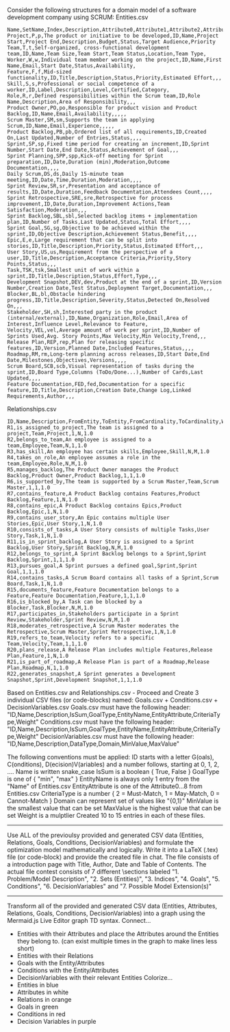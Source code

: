 Consider the following structures for a domain model of a software development company using SCRUM:
Entities.csv
```csv
Name,SetName,Index,Description,Attribute0,Attribute1,Attribute2,Attribute3,Attribute4,Attribute5,Attribute6,Attribute7,Attribute8
Project,P,p,The product or initiative to be developed,ID,Name,Project Start,Project End,Description,Budget,Status,Target Audience,Priority
Team,T,t,Self-organized, cross-functional development team,ID,Name,Team Size,Team Start,Team Status,Location,Team Type,
Worker,W,w,Individual team member working on the project,ID,Name,First Name,Email,Start Date,Status,Availability,
Feature,F,f,Mid-sized functionality,ID,Title,Description,Status,Priority,Estimated Effort,,,
Skill,S,s,Professional or social competence of a worker,ID,Label,Description,Level,Certified,Category,
Role,R,r,Defined responsibilities within the Scrum team,ID,Role Name,Description,Area of Responsibility,,,
Product Owner,PO,po,Responsible for product vision and Product Backlog,ID,Name,Email,Availability,,,,,
Scrum Master,SM,sm,Supports the team in applying Scrum,ID,Name,Email,Experience,,,,,
Product Backlog,PB,pb,Ordered list of all requirements,ID,Created On,Last Updated,Number of Entries,Status,,,,
Sprint,SP,sp,Fixed time period for creating an increment,ID,Sprint Number,Start Date,End Date,Status,Achievement of Goal,,,
Sprint Planning,SPP,spp,Kick-off meeting for Sprint preparation,ID,Date,Duration (min),Moderation,Outcome Documentation,,,,
Daily Scrum,DS,ds,Daily 15-minute team meeting,ID,Date,Time,Duration,Moderation,,,,
Sprint Review,SR,sr,Presentation and acceptance of results,ID,Date,Duration,Feedback Documentation,Attendees Count,,,,
Sprint Retrospective,SRE,sre,Retrospective for process improvement,ID,Date,Duration,Improvement Actions,Team Satisfaction,Moderation,,,
Sprint Backlog,SBL,sbl,Selected backlog items + implementation plan,ID,Number of Tasks,Last Updated,Status,Total Effort,,,,
Sprint Goal,SG,sg,Objective to be achieved within the sprint,ID,Objective Description,Achievement Status,Benefit,,,,
Epic,E,e,Large requirement that can be split into stories,ID,Title,Description,Priority,Status,Estimated Effort,,,
User Story,US,us,Requirement from the perspective of a user,ID,Title,Description,Acceptance Criteria,Priority,Story Points,Status,,,
Task,TSK,tsk,Smallest unit of work within a sprint,ID,Title,Description,Status,Effort,Type,,,
Development Snapshot,DEV,dev,Product at the end of a sprint,ID,Version Number,Creation Date,Test Status,Deployment Target,Documentation,,,
Blocker,BL,bl,Obstacle hindering progress,ID,Title,Description,Severity,Status,Detected On,Resolved On,,,
Stakeholder,SH,sh,Interested party in the product (internal/external),ID,Name,Organization,Role,Email,Area of Interest,Influence Level,Relevance to Feature,
Velocity,VEL,vel,Average amount of work per sprint,ID,Number of Sprints Used,Avg. Story Points,Max Velocity,Min Velocity,Trend,,,
Release Plan,REP,rep,Plan for releasing specific features,ID,Version,Planned Date,Included Features,Status,,,,
Roadmap,RM,rm,Long-term planning across releases,ID,Start Date,End Date,Milestones,Objectives,Versions,,,,
Scrum Board,SCB,scb,Visual representation of tasks during the sprint,ID,Board Type,Columns (ToDo/Done...),Number of Cards,Last Updated,,,,
Feature Documentation,FED,fed,Documentation for a specific feature,ID,Title,Description,Creation Date,Change Log,Linked Requirements,Author,,,
```
Relationships.csv
```csv
ID,Name,Description,FromEntity,ToEntity,FromCardinality,ToCardinality,Weight
R1,is_assigned_to_project,The team is assigned to a project,Team,Project,1,N,1.0
R2,belongs_to_team,An employee is assigned to a team,Employee,Team,N,1,1.0
R3,has_skill,An employee has certain skills,Employee,Skill,N,M,1.0
R4,takes_on_role,An employee assumes a role in the team,Employee,Role,N,M,1.0
R5,manages_backlog,The Product Owner manages the Product Backlog,Product Owner,Product Backlog,1,1,1.0
R6,is_supported_by,The team is supported by a Scrum Master,Team,Scrum Master,1,1,1.0
R7,contains_feature,A Product Backlog contains Features,Product Backlog,Feature,1,N,1.0
R8,contains_epic,A Product Backlog contains Epics,Product Backlog,Epic,1,N,1.0
R9,contains_user_story,An Epic contains multiple User Stories,Epic,User Story,1,N,1.0
R10,consists_of_tasks,A User Story consists of multiple Tasks,User Story,Task,1,N,1.0
R11,is_in_sprint_backlog,A User Story is assigned to a Sprint Backlog,User Story,Sprint Backlog,N,M,1.0
R12,belongs_to_sprint,A Sprint Backlog belongs to a Sprint,Sprint Backlog,Sprint,1,1,1.0
R13,pursues_goal,A Sprint pursues a defined goal,Sprint,Sprint Goal,1,1,1.0
R14,contains_tasks,A Scrum Board contains all tasks of a Sprint,Scrum Board,Task,1,N,1.0
R15,documents_feature,Feature Documentation belongs to a Feature,Feature Documentation,Feature,1,1,1.0
R16,is_blocked_by,A Task can be blocked by a Blocker,Task,Blocker,N,M,1.0
R17,participates_in,Stakeholders participate in a Sprint Review,Stakeholder,Sprint Review,N,M,1.0
R18,moderates_retrospective,A Scrum Master moderates the Retrospective,Scrum Master,Sprint Retrospective,1,N,1.0
R19,refers_to_team,Velocity refers to a specific Team,Velocity,Team,1,1,1.0
R20,plans_release,A Release Plan includes multiple Features,Release Plan,Feature,1,N,1.0
R21,is_part_of_roadmap,A Release Plan is part of a Roadmap,Release Plan,Roadmap,N,1,1.0
R22,generates_snapshot,A Sprint generates a Development Snapshot,Sprint,Development Snapshot,1,1,1.0
```
Based on Entities.csv and Relationships.csv - Proceed and Create 3 individual CSV files (or code-blocks) named: Goals.csv + Conditions.csv + DecisionVariables.csv
Goals.csv must have the following header: "ID,Name,Description,IsSum,GoalType,EntityName,EntityAttribute,CriteriaType,Weight"
Conditions.csv must have the following header: "ID,Name,Description,IsSum,GoalType,EntityName,EntityAttribute,CriteriaType,Weight"
DecisionVariables.csv must have the following header: "ID,Name,Description,DataType,Domain,MinValue,MaxValue"

The following conventions must be applied:
ID starts with a letter G(oals), C(onditions), D(ecision)V(ariables) and a number follows, starting at 0, 1, 2, ....
Name is written snake_case
IsSum is a boolean { True, False }
GoalType is one of { "min", "max" }
EntityName is always only 1 entry from the "Name" of Entities.csv
EntityAttribute is one of the Attribute0...8 from Entities.csv
CriteriaType is a number { 2 = Must-Match, 1 = May-Match, 0 = Cannot-Match }
Domain can represent set of values like "{0,1}"
MinValue is the smallest value that can be set
MaxValue is the highest value that can be set
Weight is a mulptlier
Created 10 to 15 entries in each of these files.

---

Use ALL of the previoulsy provided and generated CSV data (Entities, Relations, Goals, Conditions, DecisionVariables) and formulate the optimization model mathematically and logically. 
Write it into a LaTeX (.tex) file (or code-block) and provide the created file in chat.
The file consists of a introduction page with Title, Author, Date and Table of Contents.
The actual file contest consists of 7 different \sections labeled "1. Problem/Model Description", "2. Sets (Entities)", "3. Indices", "4. Goals", "5. Conditions", "6. DecisionVariables" and "7. Possible Model Extension(s)"

---

Transform all of the provided and generated CSV data (Entities, Attributes, Relations, Goals, Conditions, DecisionVariables) into a graph using the Mermaid.js Live Editor graph TD syntax.
Connect...
- Entities with their Attributes and place the Attributes around the Entities they belong to. (can exist multiple times in the graph to make lines less short)
- Entities with their Relations
- Goals with the Entity/Attributes
- Conditions with the Entity/Attributes
- DecisionVariables with their relevant Entities
Colorize...
- Entities in blue
- Attributes in white
- Relations in orange
- Goals in green
- Conditions in red
- Decision Variables in purple
